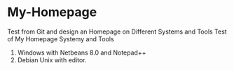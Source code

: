 My-Homepage
===========
Test from Git and design an Homepage on Different Systems and Tools
Test of My Homepage
Systemy and Tools
1. Windows with Netbeans 8.0 and Notepad++
2. Debian Unix with editor.
